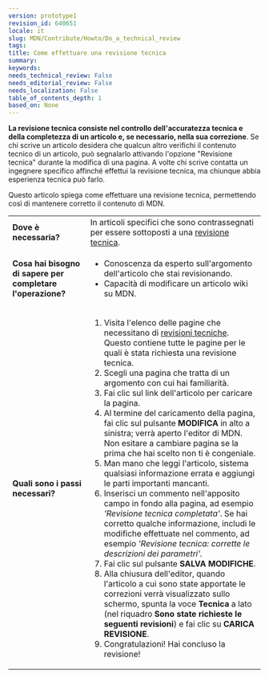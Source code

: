```yaml
---
version: prototype1
revision_id: 640651
locale: it
slug: MDN/Contribute/Howto/Do_a_technical_review
tags: 
title: Come effettuare una revisione tecnica
summary: 
keywords: 
needs_technical_review: False
needs_editorial_review: False
needs_localization: False
table_of_contents_depth: 1
based_on: None
---
```

<p class="summary"><strong>La revisione tecnica consiste nel controllo dell'accuratezza tecnica e della completezza di un articolo e, se necessario, nella sua correzione</strong>. Se chi scrive un articolo desidera che qualcun altro verifichi il contenuto tecnico di un articolo, può segnalarlo attivando l'opzione "Revisione tecnica" durante la modifica di una pagina. A volte chi scrive contatta un ingegnere specifico affinché effettui la revisione tecnica, ma chiunque abbia esperienza tecnica può farlo.</p>
<p><span class="seoSummary">Questo articolo spiega come effettuare una revisione tecnica, permettendo così di mantenere corretto il contenuto di MDN.</span></p>
<table class="fullwidth-table">
 <tbody>
  <tr>
   <td><strong>Dove è necessaria?</strong></td>
   <td>In articoli specifici che sono contrassegnati per essere sottoposti a una <a href="/it/docs/needs-review/technical">revisione tecnica</a>.</td>
  </tr>
  <tr>
   <td><strong>Cosa hai bisogno di sapere per completare l'operazione?</strong></td>
   <td>
    <ul>
     <li>Conoscenza da esperto sull'argomento dell'articolo che stai revisionando.</li>
     <li>Capacità di modificare un articolo wiki su MDN.</li>
    </ul>
   </td>
  </tr>
  <tr>
   <td><strong>Quali sono i passi necessari?</strong></td>
   <td>
    <ol>
     <li>Visita l'elenco delle pagine che necessitano di <a href="/it/docs/needs-review/technical">revisioni tecniche</a>. Questo contiene tutte le pagine per le quali è stata richiesta una revisione tecnica.</li>
     <li>Scegli una pagina che tratta di un argomento con cui hai familiarità.</li>
     <li>Fai clic sul link dell'articolo per caricare la pagina.</li>
     <li>Al termine del caricamento della pagina, fai clic sul pulsante <strong>MODIFICA</strong> in alto a sinistra; verrà aperto l'editor di MDN. Non esitare a cambiare pagina se la prima che hai scelto non ti è congeniale.</li>
     <li>Man mano che leggi l'articolo, sistema qualsiasi informazione errata e aggiungi le parti importanti mancanti.</li>
     <li>Inserisci un commento nell'apposito campo in fondo alla pagina, ad esempio <em>'Revisione tecnica completata'</em>. Se hai corretto qualche informazione, includi le modifiche effettuate nel commento, ad esempio <em>'Revisione tecnica: corrette le descrizioni dei parametri'.</em></li>
     <li>Fai clic sul pulsante <strong>SALVA MODIFICHE</strong>.</li>
     <li>Alla chiusura dell'editor, quando l'articolo a cui sono state apportate le correzioni verrà visualizzato sullo schermo, spunta la voce <strong>Tecnica </strong>a lato (nel riquadro <strong>Sono state richieste le seguenti revisioni</strong>) e fai clic su <strong>CARICA REVISIONE</strong>.</li>
     <li>Congratulazioni! Hai concluso la revisione!</li>
    </ol>
   </td>
  </tr>
 </tbody>
</table>
<p><br />
 &nbsp;</p>

